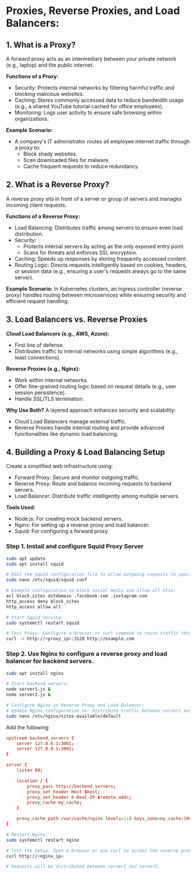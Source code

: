 # Proxies, Reverse Proxies, and Load Balancers:

## 1. What is a Proxy?

A forward proxy acts as an intermediary between your private network (e.g., laptop) and the public internet.

**Functions of a Proxy:**
- Security: Protects internal networks by filtering harmful traffic and blocking malicious websites.
- Caching: Stores commonly accessed data to reduce bandwidth usage (e.g., a shared YouTube tutorial cached for office employees).
- Monitoring: Logs user activity to ensure safe browsing within organizations.

**Example Scenario:**
- A company's IT administrator routes all employee internet traffic through a proxy to:
    - Block shady websites.
    - Scan downloaded files for malware.
    - Cache frequent requests to reduce redundancy.

## 2. What is a Reverse Proxy?

A reverse proxy sits in front of a server or group of servers and manages incoming client requests.

**Functions of a Reverse Proxy:**
- Load Balancing: Distributes traffic among servers to ensure even load distribution.
- Security: 
    - Protects internal servers by acting as the only exposed entry point.
    - Scans for threats and enforces SSL encryption.
- Caching: Speeds up responses by storing frequently accessed content.
- Routing Logic: Directs requests intelligently based on cookies, headers, or session data (e.g., ensuring a user's requests always go to the same server).

**Example Scenario:**
In Kubernetes clusters, an Ingress controller (reverse proxy) handles routing between microservices while ensuring security and efficient request handling.

## 3. Load Balancers vs. Reverse Proxies

**Cloud Load Balancers (e.g., AWS, Azure):**
- First line of defense.
- Distributes traffic to internal networks using simple algorithms (e.g., least connections).

**Reverse Proxies (e.g., Nginx):**
- Work within internal networks.
- Offer fine-grained routing logic based on request details (e.g., user session persistence).
- Handle SSL/TLS termination.

**Why Use Both?**
A layered approach enhances security and scalability:
- Cloud Load Balancers manage external traffic.
- Reverse Proxies handle internal routing and provide advanced functionalities like dynamic load balancing.


## 4. Building a Proxy & Load Balancing Setup

Create a simplified web infrastructure using:
- Forward Proxy: Secure and monitor outgoing traffic.
- Reverse Proxy: Route and balance incoming requests to backend servers.
- Load Balancer: Distribute traffic intelligently among multiple servers.

**Tools Used:**
- Node.js: For creating mock backend servers.
- Nginx: For setting up a reverse proxy and load balancer.
- Squid: For configuring a forward proxy.

### Step 1. Install and configure Squid Proxy Server
```bash
sudo apt update
sudo apt install squid

# Edit the Squid configuration file to allow outgoing requests to specific domains and log traffic for monitoring.
sudo nano /etc/squid/squid.conf

# Example configuration to block social media and allow all else:
acl block_sites dstdomain .facebook.com .instagram.com
http_access deny block_sites
http_access allow all

# Start Squid Service:
sudo systemctl restart squid

# Test Proxy: Configure a browser or curl command to route traffic through the proxy:
curl -x http://<proxy_ip>:3128 http://example.com
```

### Step 2. Use Nginx to configure a reverse proxy and load balancer for backend servers.
```bash
sudo apt install nginx

# Start backend servers:
node server1.js &
node server2.js &

# Configure Nginx as Reverse Proxy and Load Balancer:
# Update Nginx configuration to: distribute traffic between server1 and server2. And cache responses for faster delivery.
sudo nano /etc/nginx/sites-available/default
```
Add the following:
```conf
upstream backend_servers {
    server 127.0.0.1:3001;
    server 127.0.0.1:3002;
}

server {
    listen 80;

    location / {
        proxy_pass http://backend_servers;
        proxy_set_header Host $host;
        proxy_set_header X-Real-IP $remote_addr;
        proxy_cache my_cache;
    }

    proxy_cache_path /var/cache/nginx levels=1:2 keys_zone=my_cache:10m inactive=60m;
}
```
```bash
# Restart Nginx:
sudo systemctl restart nginx

# Test the Setup: Open a browser or use curl to access the reverse proxy:
curl http://<nginx_ip>

# Requests will be distributed between server1 and server2.
```